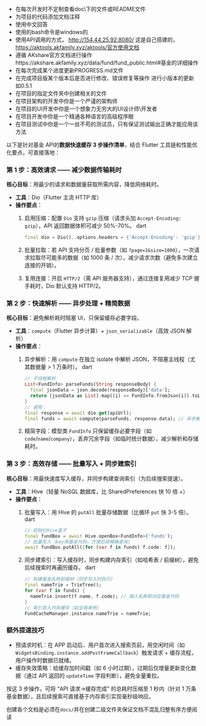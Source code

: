 - 在每次开发时不定制查看doc\下的文件或README文件
- 为项目的代码添加文档注释
- 使用中文回答
- 使用的bash命令是windows的
- 使用API调用的方式， http://154.44.25.92:8080/ 这是自己搭建的，https://aktools.akfamily.xyz/aktools/官方使用文档
- 遵循 AKshare官方文档进行操作https://akshare.akfamily.xyz/data/fund/fund_public.html#基金的详细操作
- 在每次完成某个进度更新PROGRESS.md文件
- 在完成项目版某个版本后是否进行修改、错误修复等操作 进行小版本的更新 如0.5.1
- 在项目的指定文件夹中创建相关的文件
- 在项目架构的开发中你是一个严谨的架构师
- 在项目的UI开发中你是一个想象力无穷大的UI设计师\开发者
- 在项目开发中你是一个精通各种语言的高级程序眼
- 在项目测试中你是一个一丝不苟的测试员，只有保证测试输出正确才能应用该方法


以下是针对基金 API的**数据快速缓存 3 步操作清单**，结合 Flutter 工具链和性能优化要点，可直接落地：

### **第 1 步：高效请求 —— 减少数据传输耗时**

**核心目标**：用最少的请求和数据量获取所需内容，降低网络耗时。

* **工具**：Dio（Flutter 主流 HTTP 库）
* **操作要点**：
  1. 启用压缩：配置 `Dio` 支持 `gzip` 压缩（请求头加 `Accept-Encoding: gzip`），API 返回数据体积可减少 50%-70%。
     dart

     ```dart
     final dio = Dio()..options.headers = {'Accept-Encoding': 'gzip'};
     ```
  2. 批量拉取：若 API 支持分页 / 批量参数（如 `?page=1&size=1000`），一次请求拉取尽可能多的数据（如 1000 条 / 次），减少请求次数（避免多次建立连接的开销）。
  3. 复用连接：开启 `HTTP/2`（需 API 服务器支持），通过连接复用减少 TCP 握手耗时，Dio 默认支持 HTTP/2。

### **第 2 步：快速解析 —— 异步处理 + 精简数据**

**核心目标**：避免解析耗时阻塞 UI，只保留缓存必要字段。

* **工具**：`compute`（Flutter 异步计算）+ `json_serializable`（高效 JSON 解析）
* **操作要点**：
  1. 异步解析：用 `compute` 在独立 isolate 中解析 JSON，不阻塞主线程（尤其数据量 > 1 万条时）。
     dart

     ```dart
     // 子线程解析
     List<FundInfo> parseFunds(String responseBody) {
       final jsonData = json.decode(responseBody)['data'];
       return (jsonData as List).map((i) => FundInfo.fromJson(i)).toList();
     }
     // 调用：
     final response = await dio.get(apiUrl);
     final funds = await compute(parseFunds, response.data); // 异步解析
     ```
  2. 精简字段：模型类 `FundInfo` 只保留缓存必要字段（如 `code`/`name`/`company`），丢弃冗余字段（如临时统计数据），减少解析和存储耗时。

### **第 3 步：高效存储 —— 批量写入 + 同步建索引**

**核心目标**：用最快速度写入缓存，并同步构建查询索引（为后续搜索提速）。

* **工具**：Hive（轻量 NoSQL 数据库，比 SharedPreferences 快 10 倍 +）
* **操作要点**：
  1. 批量写入：用 Hive 的 `putAll` 批量存储数据（比循环 `put` 快 3-5 倍）。
     dart

     ```dart
     // 初始化Hive盒子
     final fundBox = await Hive.openBox<FundInfo>('funds');
     // 批量写入（key用基金代码，方便后续精确查询）
     await fundBox.putAll({for (var f in funds) f.code: f});
     ```
  2. 同步建索引：写入缓存时，同步构建内存索引（如哈希表 / 前缀树），避免后续搜索时再遍历缓存。
     dart

     ```dart
     // 构建基金名称前缀树（同步写入时执行）
     final nameTrie = TrieTree();
     for (var f in funds) {
       nameTrie.insert(f.name, f.code); // 插入名称和对应基金代码
     }
     // 索引存入内存缓存（如全局单例）
     FundCacheManager.instance.nameTrie = nameTrie;
     ```

### **额外提速技巧**

* 预请求时机：在 APP 启动后、用户首次进入搜索页前，用空闲时间（如 `WidgetsBinding.instance.addPostFrameCallback`）触发请求 + 缓存流程，用户操作时数据已就绪。
* 缓存失效策略：给缓存加时间戳（如 6 小时过期），过期后仅增量更新变化数据（通过 API 返回的 `updateTime` 字段判断），避免全量重拉。

按这 3 步操作，可将 “API 请求→缓存完成” 的总耗时压缩至 1 秒内（针对 1 万条基金数据），且后续搜索可直接基于内存索引实现毫秒级响应。

创建各个文档是必须在`docs/`并在创建二级文件夹保证文档不混乱归整有序方便阅读
